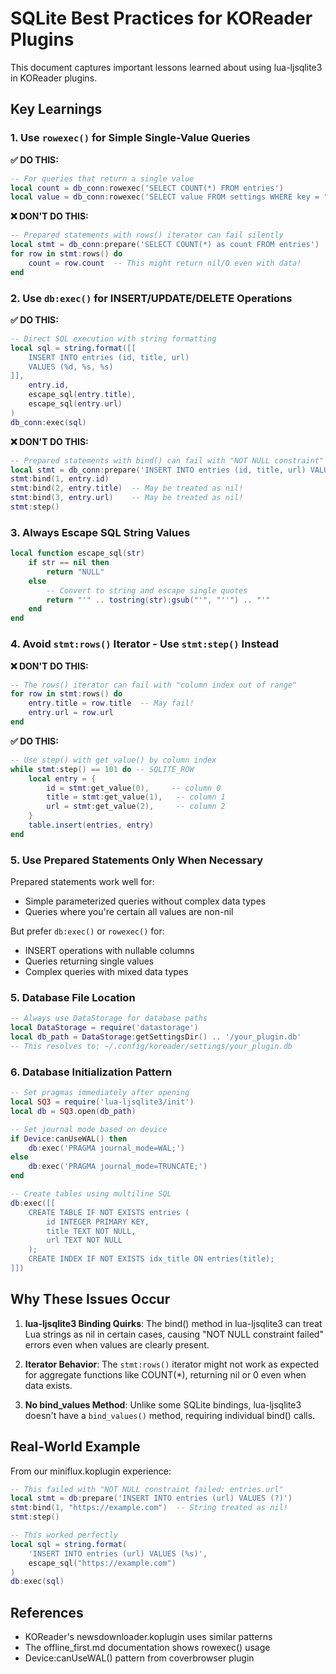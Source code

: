 # SQLite Best Practices for KOReader Plugins

This document captures important lessons learned about using lua-ljsqlite3 in KOReader plugins.

## Key Learnings

### 1. Use `rowexec()` for Simple Single-Value Queries

**✅ DO THIS:**
```lua
-- For queries that return a single value
local count = db_conn:rowexec('SELECT COUNT(*) FROM entries')
local value = db_conn:rowexec('SELECT value FROM settings WHERE key = "last_sync"')
```

**❌ DON'T DO THIS:**
```lua
-- Prepared statements with rows() iterator can fail silently
local stmt = db_conn:prepare('SELECT COUNT(*) as count FROM entries')
for row in stmt:rows() do
    count = row.count  -- This might return nil/0 even with data!
end
```

### 2. Use `db:exec()` for INSERT/UPDATE/DELETE Operations

**✅ DO THIS:**
```lua
-- Direct SQL execution with string formatting
local sql = string.format([[
    INSERT INTO entries (id, title, url) 
    VALUES (%d, %s, %s)
]], 
    entry.id,
    escape_sql(entry.title),
    escape_sql(entry.url)
)
db_conn:exec(sql)
```

**❌ DON'T DO THIS:**
```lua
-- Prepared statements with bind() can fail with "NOT NULL constraint" errors
local stmt = db_conn:prepare('INSERT INTO entries (id, title, url) VALUES (?, ?, ?)')
stmt:bind(1, entry.id)
stmt:bind(2, entry.title)  -- May be treated as nil!
stmt:bind(3, entry.url)    -- May be treated as nil!
stmt:step()
```

### 3. Always Escape SQL String Values

```lua
local function escape_sql(str)
    if str == nil then
        return "NULL"
    else
        -- Convert to string and escape single quotes
        return "'" .. tostring(str):gsub("'", "''") .. "'"
    end
end
```

### 4. Avoid `stmt:rows()` Iterator - Use `stmt:step()` Instead

**❌ DON'T DO THIS:**
```lua
-- The rows() iterator can fail with "column index out of range"
for row in stmt:rows() do
    entry.title = row.title  -- May fail!
    entry.url = row.url
end
```

**✅ DO THIS:**
```lua
-- Use step() with get_value() by column index
while stmt:step() == 101 do -- SQLITE_ROW
    local entry = {
        id = stmt:get_value(0),     -- column 0
        title = stmt:get_value(1),   -- column 1
        url = stmt:get_value(2),     -- column 2
    }
    table.insert(entries, entry)
end
```

### 5. Use Prepared Statements Only When Necessary

Prepared statements work well for:
- Simple parameterized queries without complex data types
- Queries where you're certain all values are non-nil

But prefer `db:exec()` or `rowexec()` for:
- INSERT operations with nullable columns
- Queries returning single values
- Complex queries with mixed data types

### 5. Database File Location

```lua
-- Always use DataStorage for database paths
local DataStorage = require('datastorage')
local db_path = DataStorage:getSettingsDir() .. '/your_plugin.db'
-- This resolves to: ~/.config/koreader/settings/your_plugin.db
```

### 6. Database Initialization Pattern

```lua
-- Set pragmas immediately after opening
local SQ3 = require('lua-ljsqlite3/init')
local db = SQ3.open(db_path)

-- Set journal mode based on device
if Device:canUseWAL() then
    db:exec('PRAGMA journal_mode=WAL;')
else
    db:exec('PRAGMA journal_mode=TRUNCATE;')
end

-- Create tables using multiline SQL
db:exec([[
    CREATE TABLE IF NOT EXISTS entries (
        id INTEGER PRIMARY KEY,
        title TEXT NOT NULL,
        url TEXT NOT NULL
    );
    CREATE INDEX IF NOT EXISTS idx_title ON entries(title);
]])
```

## Why These Issues Occur

1. **lua-ljsqlite3 Binding Quirks**: The bind() method in lua-ljsqlite3 can treat Lua strings as nil in certain cases, causing "NOT NULL constraint failed" errors even when values are clearly present.

2. **Iterator Behavior**: The `stmt:rows()` iterator might not work as expected for aggregate functions like COUNT(*), returning nil or 0 even when data exists.

3. **No bind_values Method**: Unlike some SQLite bindings, lua-ljsqlite3 doesn't have a `bind_values()` method, requiring individual bind() calls.

## Real-World Example

From our miniflux.koplugin experience:

```lua
-- This failed with "NOT NULL constraint failed: entries.url"
local stmt = db:prepare('INSERT INTO entries (url) VALUES (?)')
stmt:bind(1, "https://example.com")  -- String treated as nil!
stmt:step()

-- This worked perfectly
local sql = string.format(
    'INSERT INTO entries (url) VALUES (%s)',
    escape_sql("https://example.com")
)
db:exec(sql)
```

## References

- KOReader's newsdownloader.koplugin uses similar patterns
- The offline_first.md documentation shows rowexec() usage
- Device:canUseWAL() pattern from coverbrowser plugin